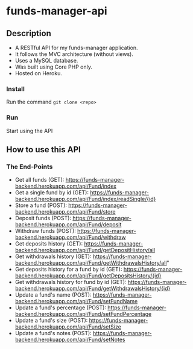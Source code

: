 # funds-manager-api

## Description

- A RESTful API for my funds-manager application.
- It follows the MVC architecture (without views). 
- Uses a MySQL database.
- Was built using Core PHP only.
- Hosted on Heroku.

### Install

Run the command `git clone <repo>`

### Run

Start using the API

## How to use this API
### The End-Points
- Get all funds (GET): https://funds-manager-backend.herokuapp.com/api/Fund/index
- Get a single fund by id (GET): https://funds-manager-backend.herokuapp.com/api/Fund/index/readSingle/{id}
- Store a fund (POST): https://funds-manager-backend.herokuapp.com/api/Fund/store
- Deposit funds (POST): https://funds-manager-backend.herokuapp.com/api/Fund/deposit
- Withdraw funds (POST): https://funds-manager-backend.herokuapp.com/api/Fund/withdraw
- Get deposits history (GET): https://funds-manager-backend.herokuapp.com/api/Fund/getDepositHistory/all
- Get withdrawals history (GET): https://funds-manager-backend.herokuapp.com/api/Fund/getWithdrawalsHistory/all"
- Get deposits history for a fund by id (GET): https://funds-manager-backend.herokuapp.com/api/Fund/getDepositsHistory/{id}
- Get withdrawals history for fund by id (GET): https://funds-manager-backend.herokuapp.com/api/Fund/getWithdrawalsHistory/{id}
- Update a fund's name (POST): https://funds-manager-backend.herokuapp.com/api/Fund/setFundName
- Update a fund's percentage (POST): https://funds-manager-backend.herokuapp.com/api/Fund/setFundPercentage
- Update a fund's size (POST): https://funds-manager-backend.herokuapp.com/api/Fund/setSize
- Update a fund's notes (POST): https://funds-manager-backend.herokuapp.com/api/Fund/setNotes